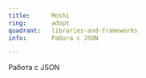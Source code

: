 ```yaml
---
title:      Moshi
ring:       adopt
quadrant:   libraries-and-frameworks
info:       Работа с JSON

---
```


Работа с JSON
